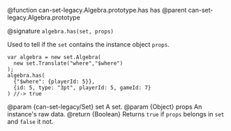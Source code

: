 
@function can-set-legacy.Algebra.prototype.has has
@parent can-set-legacy.Algebra.prototype

@signature `algebra.has(set, props)`

Used to tell if the `set` contains the instance object `props`.

```
var algebra = new set.Algebra(
  new set.Translate("where","$where")
);
algebra.has(
  {"$where": {playerId: 5}},
  {id: 5, type: "3pt", playerId: 5, gameId: 7}
) //-> true
```

  @param  {can-set-legacy/Set} set A set.
  @param  {Object} props An instance's raw data.
  @return {Boolean} Returns `true` if `props` belongs in `set` and
  `false` it not.
